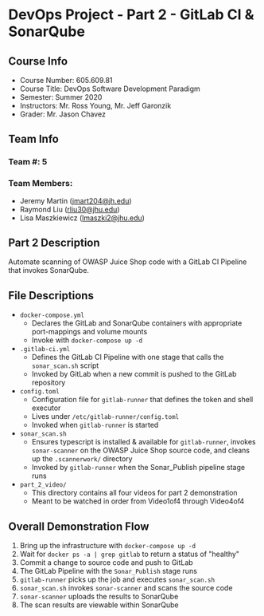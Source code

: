 # DevOps Project - Part 2 - GitLab CI & SonarQube

## Course Info

- Course Number: 605.609.81 
- Course Title: DevOps Software Development Paradigm
- Semester: Summer 2020
- Instructors: Mr. Ross Young, Mr. Jeff Garonzik
- Grader: Mr. Jason Chavez


## Team Info

### Team #: 5

### Team Members:

- Jeremy Martin (jmart204@jh.edu)
- Raymond Liu (rliu30@jhu.edu)
- Lisa Maszkiewicz (lmaszki2@jhu.edu)

## Part 2 Description

Automate scanning of OWASP Juice Shop code with a GitLab CI Pipeline that invokes SonarQube.

## File Descriptions

- `docker-compose.yml`
    - Declares the GitLab and SonarQube containers with appropriate port-mappings and volume mounts
    - Invoke with `docker-compose up -d`
- `.gitlab-ci.yml`
    - Defines the GitLab CI Pipeline with one stage that calls the `sonar_scan.sh` script
    - Invoked by GitLab when a new commit is pushed to the GitLab repository
- `config.toml`
    - Configuration file for `gitlab-runner` that defines the token and shell executor
    - Lives under `/etc/gitlab-runner/config.toml`
    - Invoked when `gitlab-runner` is started
- `sonar_scan.sh`
    - Ensures typescript is installed & available for `gitlab-runner`, invokes `sonar-scanner` on the OWASP Juice Shop source code, and cleans up the `.scannerwork/` directory
    - Invoked by `gitlab-runner` when the Sonar_Publish pipeline stage runs
- `part_2_video/`
    - This directory contains all four videos for part 2 demonstration
    - Meant to be watched in order from Video1of4 through Video4of4

## Overall Demonstration Flow

1. Bring up the infrastructure with `docker-compose up -d`
1. Wait for `docker ps -a | grep gitlab` to return a status of "healthy"
1. Commit a change to source code and push to GitLab
1. The GitLab Pipeline with the `Sonar_Publish` stage runs
1. `gitlab-runner` picks up the job and executes `sonar_scan.sh`
1. `sonar_scan.sh` invokes `sonar-scanner` and scans the source code
1. `sonar-scanner` uploads the results to SonarQube
1. The scan results are viewable within SonarQube

